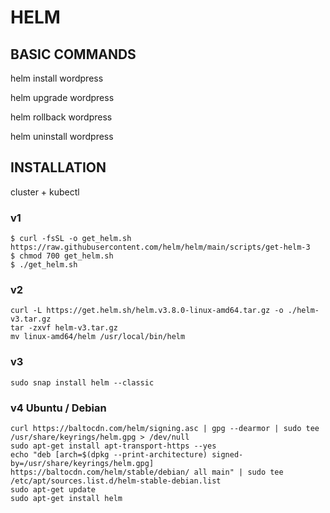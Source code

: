 # HELM 


## BASIC COMMANDS

helm install wordpress

helm upgrade wordpress

helm rollback wordpress

helm uninstall wordpress


## INSTALLATION

cluster + kubectl

### v1 
```
$ curl -fsSL -o get_helm.sh https://raw.githubusercontent.com/helm/helm/main/scripts/get-helm-3
$ chmod 700 get_helm.sh
$ ./get_helm.sh
```

### v2
```
curl -L https://get.helm.sh/helm.v3.8.0-linux-amd64.tar.gz -o ./helm-v3.tar.gz
tar -zxvf helm-v3.tar.gz
mv linux-amd64/helm /usr/local/bin/helm
```

### v3
```
sudo snap install helm --classic
```

### v4 Ubuntu / Debian
```
curl https://baltocdn.com/helm/signing.asc | gpg --dearmor | sudo tee /usr/share/keyrings/helm.gpg > /dev/null
sudo apt-get install apt-transport-https --yes
echo "deb [arch=$(dpkg --print-architecture) signed-by=/usr/share/keyrings/helm.gpg] https://baltocdn.com/helm/stable/debian/ all main" | sudo tee /etc/apt/sources.list.d/helm-stable-debian.list
sudo apt-get update
sudo apt-get install helm
```
